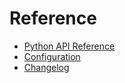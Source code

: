 # Reference

- [Python API Reference](/reference/python/)
- [Configuration](/reference/configuration/)
- [Changelog](/reference/changelog/)

